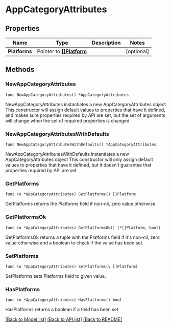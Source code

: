 # AppCategoryAttributes

## Properties

Name | Type | Description | Notes
------------ | ------------- | ------------- | -------------
**Platforms** | Pointer to [**[]Platform**](Platform.md) |  | [optional] 

## Methods

### NewAppCategoryAttributes

`func NewAppCategoryAttributes() *AppCategoryAttributes`

NewAppCategoryAttributes instantiates a new AppCategoryAttributes object
This constructor will assign default values to properties that have it defined,
and makes sure properties required by API are set, but the set of arguments
will change when the set of required properties is changed

### NewAppCategoryAttributesWithDefaults

`func NewAppCategoryAttributesWithDefaults() *AppCategoryAttributes`

NewAppCategoryAttributesWithDefaults instantiates a new AppCategoryAttributes object
This constructor will only assign default values to properties that have it defined,
but it doesn't guarantee that properties required by API are set

### GetPlatforms

`func (o *AppCategoryAttributes) GetPlatforms() []Platform`

GetPlatforms returns the Platforms field if non-nil, zero value otherwise.

### GetPlatformsOk

`func (o *AppCategoryAttributes) GetPlatformsOk() (*[]Platform, bool)`

GetPlatformsOk returns a tuple with the Platforms field if it's non-nil, zero value otherwise
and a boolean to check if the value has been set.

### SetPlatforms

`func (o *AppCategoryAttributes) SetPlatforms(v []Platform)`

SetPlatforms sets Platforms field to given value.

### HasPlatforms

`func (o *AppCategoryAttributes) HasPlatforms() bool`

HasPlatforms returns a boolean if a field has been set.


[[Back to Model list]](../README.md#documentation-for-models) [[Back to API list]](../README.md#documentation-for-api-endpoints) [[Back to README]](../README.md)


